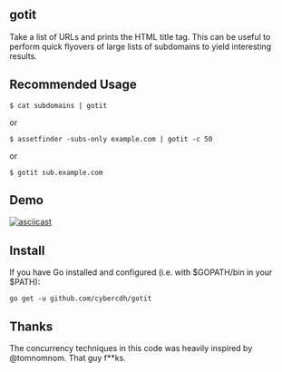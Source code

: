 ## gotit

Take a list of URLs and prints the HTML title tag. This can be useful to perform quick flyovers of large lists of subdomains to yield interesting results.

## Recommended Usage

`$ cat subdomains | gotit`

or 

`$ assetfinder -subs-only example.com | gotit -c 50`

or

`$ gotit sub.example.com`

## Demo

[![asciicast](https://asciinema.org/a/J85aIYqUzqlYGV0fPNyPSa62p.svg)](https://asciinema.org/a/J85aIYqUzqlYGV0fPNyPSa62p)

## Install

If you have Go installed and configured (i.e. with $GOPATH/bin in your $PATH):

`go get -u github.com/cybercdh/gotit`

## Thanks

The concurrency techniques in this code was heavily inspired by @tomnomnom. That guy f**ks.
